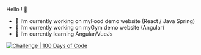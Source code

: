 Hello ! 👋

- 🔭 I’m currently working on myFood demo website (React / Java Spring)
- 🔭 I’m currently working on myGym demo website (Angular)
- 🌱 I’m currently learning Angular/VueJs

[![Challenge | 100 Days of Code](https://img.shields.io/static/v1?label=Challenge&labelColor=384357&message=100%20Days%20of%20Code&color=00b4ee&style=for-the-badge&link=https://www.100daysofcode.com)](https://www.100daysofcode.com)
